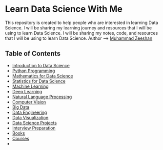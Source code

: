 # Learn Data Science With Me
This repository is created to help people who are interested in learning Data Science. I will be sharing my learning journey
and resources that I will be using to learn Data Science. I will be sharing my notes, code, and resources that I will be using to learn Data Science.
Author  --> [Muhammad Zeeshan](https://www.linkedin.com/in/muhammadzeeshan007/)

## Table of Contents
- [Introduction to Data Science](#introduction-to-data-science)
- [Python Programming](#python-programming)
- [Mathematics for Data Science](#mathematics-for-data-science)
- [Statistics for Data Science](#statistics-for-data-science)
- [Machine Learning](#machine-learning)
- [Deep Learning](#deep-learning)
- [Natural Language Processing](#natural-language-processing)
- [Computer Vision](#computer-vision)
- [Big Data](#big-data)
- [Data Engineering](#data-engineering)
- [Data Visualization](#data-visualization)
- [Data Science Projects](#data-science-projects)
- [Interview Preparation](#interview-preparation)
- [Books](#books)
- [Courses](#courses)
- 
